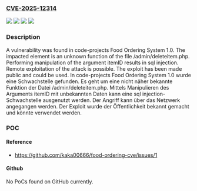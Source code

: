 ### [CVE-2025-12314](https://cve.mitre.org/cgi-bin/cvename.cgi?name=CVE-2025-12314)
![](https://img.shields.io/static/v1?label=Product&message=Food%20Ordering%20System&color=blue)
![](https://img.shields.io/static/v1?label=Version&message=1.0%20&color=brightgreen)
![](https://img.shields.io/static/v1?label=Vulnerability&message=Injection&color=brightgreen)
![](https://img.shields.io/static/v1?label=Vulnerability&message=SQL%20Injection&color=brightgreen)

### Description

A vulnerability was found in code-projects Food Ordering System 1.0. The impacted element is an unknown function of the file /admin/deleteitem.php. Performing manipulation of the argument itemID results in sql injection. Remote exploitation of the attack is possible. The exploit has been made public and could be used.
In code-projects Food Ordering System 1.0 wurde eine Schwachstelle gefunden. Es geht um eine nicht näher bekannte Funktion der Datei /admin/deleteitem.php. Mittels Manipulieren des Arguments itemID mit unbekannten Daten kann eine sql injection-Schwachstelle ausgenutzt werden. Der Angriff kann über das Netzwerk angegangen werden. Der Exploit wurde der Öffentlichkeit bekannt gemacht und könnte verwendet werden.

### POC

#### Reference
- https://github.com/kaka00666/food-ordering-cve/issues/1

#### Github
No PoCs found on GitHub currently.

